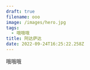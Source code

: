 ```yaml
---
draft: true
filename: ooo
image: /images/hero.jpg
tags:
  - 哦哦哦
title: 阿达萨达
date: 2022-09-24T16:25:22.258Z
---
```

哦哦哦